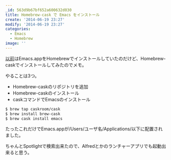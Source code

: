```yaml
---
_id: 563d9b67bf652a600632d030
title: Homebrew-cask で Emacs をインストール
create: '2014-06-19 23:27'
modify: '2014-06-19 23:27'
categories:
  - Emacs
  - Homebrew
image: ''
---
```


[以前](/2013/10/29/emacs/)はEmacs.appをHomebrewでインストールしていたのだけど、Homebrew-caskでインストールしてみたのでメモ。

やることは3つ。

+ Homebrew-caskのリポジトリを追加
+ Homebrew-caskのインストール
+ caskコマンドでEmacsのインストール

``` bash
$ brew tap caskroom/cask
$ brew install brew-cask
$ brew cask install emacs
```

たったこれだけでEmacs.appが/Users/ユーザ名/Applications/以下に配置されました。

ちゃんとSpotlightで検索出来たので、Alfredとかのランチャーアプリでも起動出来ると思う。

<!-- more -->
